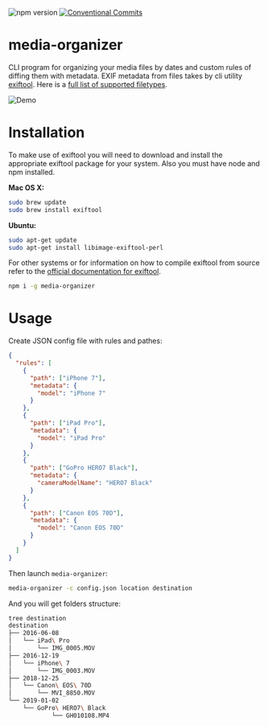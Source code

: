 ![npm version](https://img.shields.io/npm/v/media-organizer.svg?style=flat) [![Conventional Commits](https://img.shields.io/badge/Conventional%20Commits-1.0.0-yellow.svg)](https://conventionalcommits.org)

# media-organizer

CLI program for organizing your media files by dates and custom rules of diffing them with metadata. EXIF metadata from files takes by cli utility [exiftool](http://owl.phy.queensu.ca/~phil/exiftool/). Here is a [full list of supported filetypes](http://www.sno.phy.queensu.ca/~phil/exiftool/#supported).

![Demo](https://user-images.githubusercontent.com/16336572/51447009-7e852e00-1d2a-11e9-85f9-ae881d6d419f.gif)

# Installation

To make use of exiftool you will need to download and install the appropriate exiftool package for your system. Also you must have node and npm installed.

**Mac OS X:**

```bash
sudo brew update
sudo brew install exiftool
```

**Ubuntu:**

```bash
sudo apt-get update
sudo apt-get install libimage-exiftool-perl
```

For other systems or for information on how to compile exiftool from source refer to the [official documentation for exiftool](http://www.sno.phy.queensu.ca/~phil/exiftool/install.html).

```bash
npm i -g media-organizer
```

# Usage

Create JSON config file with rules and pathes:

```json
{
  "rules": [
    {
      "path": ["iPhone 7"],
      "metadata": {
        "model": "iPhone 7"
      }
    },
    {
      "path": ["iPad Pro"],
      "metadata": {
        "model": "iPad Pro"
      }
    },
    {
      "path": ["GoPro HERO7 Black"],
      "metadata": {
        "cameraModelName": "HERO7 Black"
      }
    },
    {
      "path": ["Canon EOS 70D"],
      "metadata": {
        "model": "Canon EOS 70D"
      }
    }
  ]
}
```

Then launch `media-organizer`:

```bash
media-organizer -c config.json location destination
```

And you will get folders structure:

```bash
tree destination
destination
├── 2016-06-08
│   └── iPad\ Pro
│       └── IMG_0005.MOV
├── 2016-12-19
│   └── iPhone\ 7
│       └── IMG_0003.MOV
├── 2018-12-25
│   └── Canon\ EOS\ 70D
│       └── MVI_8850.MOV
└── 2019-01-02
    └── GoPro\ HERO7\ Black
            └── GH010108.MP4
```
